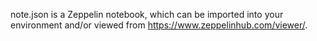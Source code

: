 note.json is a Zeppelin notebook, which can be imported into your environment and/or viewed from https://www.zeppelinhub.com/viewer/.
